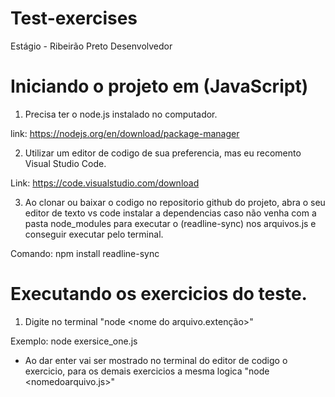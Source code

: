 # Test-exercises
Estágio - Ribeirão Preto Desenvolvedor

# Iniciando o projeto em (JavaScript)
1. Precisa ter o node.js instalado no computador.

link: https://nodejs.org/en/download/package-manager

2. Utilizar um editor de codigo de sua preferencia, mas eu recomento Visual Studio Code.

Link: https://code.visualstudio.com/download

3. Ao clonar ou baixar o codigo no repositorio github do projeto, abra o seu editor de texto vs code   instalar a dependencias caso não venha com a pasta node_modules para executar o (readline-sync) nos arquivos.js e conseguir executar  pelo terminal.

Comando: npm install readline-sync

# Executando os exercicios do teste.

1. Digite no terminal "node <nome do arquivo.extenção>"

Exemplo: node exersice_one.js 

- Ao dar enter vai ser mostrado no terminal do editor de codigo o exercicio, para os demais exercicios a mesma logica "node <nomedoarquivo.js>"


